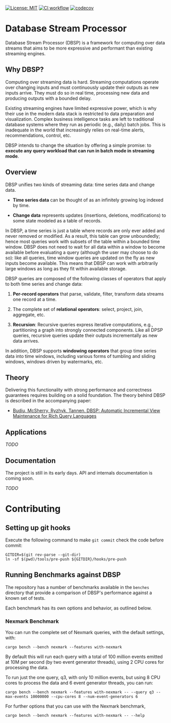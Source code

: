 [![License: MIT](https://img.shields.io/badge/License-MIT-green.svg)](https://opensource.org/licenses/MIT)
[![CI workflow](https://github.com/vmware/database-stream-processor/actions/workflows/main.yml/badge.svg)](https://github.com/vmware/database-stream-processor/actions)
[![codecov](https://codecov.io/gh/vmware/database-stream-processor/branch/main/graph/badge.svg?token=0wZcmD11gt)](https://codecov.io/gh/vmware/database-stream-processor)

# Database Stream Processor

Database Stream Processor (DBSP) is a framework for computing over data streams
that aims to be more expressive and performant than existing streaming engines.

## Why DBSP?

Computing over streaming data is hard.  Streaming computations operate over
changing inputs and must continuously update their outputs as new inputs arrive.
They must do so in real time, processing new data and producing outputs with a
bounded delay.

Existing streaming engines have limited expressive power, which is why their use
in the modern data stack is restricted to data preparation and visualization.
Complex business intelligence tasks are left to traditional database systems
where they run as periodic (e.g., daily) batch jobs.  This is inadequate in the
world that increasingly relies on real-time alerts, recommendations, control, etc.

DBSP intends to change the situation by offering a simple promise: to **execute
any query workload that can run in batch mode in streaming mode**.

## Overview

DBSP unifies two kinds of streaming data: time series data and change data.

- **Time series data** can be thought of as an infinitely growing log indexed by
  time.

- **Change data** represents updates (insertions, deletions, modifications) to
  some state modeled as a table of records.

In DBSP, a time series is just a table where records are only ever added and
never removed or modified.  As a result, this table can grow unboundedly; hence
most queries work with subsets of the table within a bounded time window.  DBSP
does not need to wait for all data within a window to become available before
evaluating a query (although the user may choose to do so): like all queries,
time window queries are updated on the fly as new inputs become available.  This
means that DBSP can work with arbitrarily large windows as long as they fit
within available storage.

DBSP queries are composed of the following classes of operators that apply to
both time series and change data:

1. **Per-record operators** that parse, validate, filter, transform data streams
one record at a time.

1. The complete set of **relational operators**: select, project, join,
aggregate, etc.

1. **Recursion**: Recursive queries express iterative computations, e.g.,
partitioning a graph into strongly connected components.  Like all DPSP queries,
recursive queries update their outputs incrementally as new data arrives.

In addition, DBSP supports **windowing operators** that group time series data
into time windows, including various forms of tumbling and sliding windows,
windows driven by watermarks, etc.

## Theory

Delivering this functionality with strong performance and correctness guarantees
requires building on a solid foundation.  The theory behind DBSP is described in
the accompanying paper:

- [Budiu, McSherry, Ryzhyk, Tannen. DBSP: Automatic Incremental View Maintenance
  for Rich Query Languages](https://arxiv.org/abs/2203.16684)

## Applications

*TODO*

## Documentation

The project is still in its early days.  API and internals documentation is
coming soon.

*TODO*

# Contributing

## Setting up git hooks

Execute the following command to make `git commit` check the code before commit:

```shell
GITDIR=$(git rev-parse --git-dir)
ln -sf $(pwd)/tools/pre-push ${GITDIR}/hooks/pre-push
```

## Running Benchmarks against DBSP

The repository has a number of benchmarks available in the `benches` directory that provide a comparison of DBSP's performance against a known set of tests.

Each benchmark has its own options and behavior, as outlined below.

### Nexmark Benchmark

You can run the complete set of Nexmark queries, with the default settings, with:

```shell
cargo bench --bench nexmark --features with-nexmark
```

By default this will run each query with a total of 100 million events emitted at 10M per second (by two event generator threads), using 2 CPU cores for processing the data.

To run just the one query, q3, with only 10 million events, but using 8 CPU cores to process the data and 6 event generator threads, you can run:

```shell
cargo bench --bench nexmark --features with-nexmark -- --query q3 --max-events 10000000 --cpu-cores 8 --num-event-generators 6
```

For further options that you can use with the Nexmark benchmark,

```shell
cargo bench --bench nexmark --features with-nexmark -- --help
```
